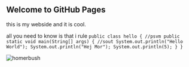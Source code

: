 ## Welcome to GitHub Pages

this is my webside and it is cool.

all you need to know is that i rule
``public class hello {
    //psvm
    public static void main(String[] args) {
        //sout
        System.out.println("Hello World");
        System.out.println("Hej Mor");
        System.out.println(5);
    }
}``


![homerbush](https://upload.wikimedia.org/wikipedia/en/0/02/Homer_Simpson_2006.png)
